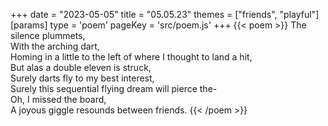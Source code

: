 +++
date = "2023-05-05"
title = "05.05.23"
themes = ["friends", "playful"]
[params]
  type = 'poem'
  pageKey = 'src/poem.js'
+++
{{< poem >}}
The silence plummets,  
With the arching dart,  
Homing in a little to the left of where I thought to land a hit,  
But alas a double eleven is struck,  
Surely darts fly to my best interest,  
Surely this sequential flying dream will pierce the-  
Oh, I missed the board,  
A joyous giggle resounds between friends.
{{< /poem >}}